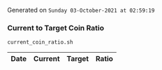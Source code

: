 Generated on `Sunday 03-October-2021 at 02:59:19`

### Current to Target Coin Ratio
`current_coin_ratio.sh`

Date|Current|Target|Ratio
---|---|---|---
